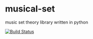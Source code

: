 # musical-set

music set theory library written in python

[![Build Status](https://travis-ci.org/baovuong/musical-set.svg?branch=master)](https://travis-ci.org/baovuong/musical-set)